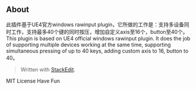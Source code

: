 ## About	
此插件基于UE4官方windows rawinput plugin，它所做的工作是：支持多设备同时工作，支持最多40个键的同时按压，增加自定义axis至16个，button至40个。
 This plugin is based on UE4 official windows rawinput plugin. It does the job of supporting multiple devices working at the same time, supporting simultaneous pressing of up to 40 keys, adding custom axis to 16, button to 40。



> Written with [StackEdit](https://stackedit.io/).

MIT License
Have Fun
